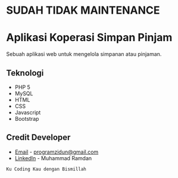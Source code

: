 # SUDAH TIDAK MAINTENANCE
# Aplikasi Koperasi Simpan Pinjam
Sebuah aplikasi web untuk mengelola simpanan atau pinjaman.

## Teknologi
* PHP 5
* MySQL
* HTML
* CSS
* Javascript
* Bootstrap 


## Credit Developer
* [Email](mailto:programzidun@gmail.com) - programzidun@gmail.com
* [LinkedIn](https://www.linkedin.com/in/ramdanzidun/) - Muhammad Ramdan

```
Ku Coding Kau dengan Bismillah
```

